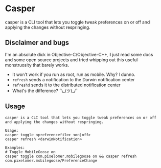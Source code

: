 # Casper
casper is a CLI tool that lets you toggle tweak preferences on or off and applying the changes without respringing.

## Disclaimer and bugs
I'm an absolute dick in Objective-C/Objective-C++, I just read some docs and some open source projects and tried whipping out this useful monstruosity that barely works.
- It won't work if you run as root, run as mobile. Why? I dunno.
- `refresh` sends a notification to the Darwin notification center
- `refreshd` sends it to the distributed notification center
- What's the difference? ¯\\\_(ツ)\_/¯

## Usage
```
casper is a CLI tool that lets you toggle tweak preferences on or off and applying the changes without respringing.

Usage:
casper toggle <preferencefile> <on|off>
casper refresh <darwinNotification>

Examples:
# Toggle MobileGoose on
casper toggle com.pixelomer.mobilegoose on && casper refresh com.pixelomer.mobilegoose/PreferenceChange

```